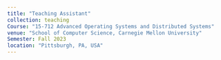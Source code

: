 ```yaml
---
title: "Teaching Assistant"
collection: teaching
Course: "15-712 Advanced Operating Systems and Distributed Systems"
venue: "School of Computer Science, Carnegie Mellon University"
Semester: Fall 2023
location: "Pittsburgh, PA, USA"
---
```

